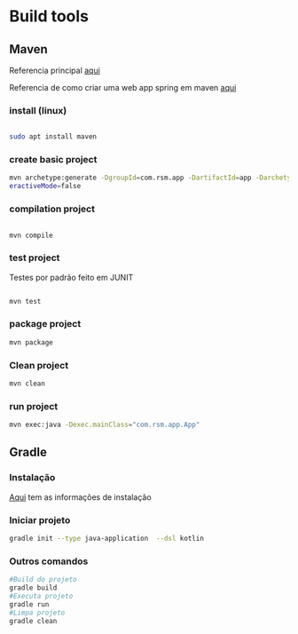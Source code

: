 # Build tools

## Maven

Referencia principal [aqui](https://maven.apache.org/guides/getting-started/index.html)

Referencia de como criar uma web app spring em maven [aqui](https://www.baeldung.com/spring-with-maven)

### install (linux)

```sh

sudo apt install maven

```

### create basic project 

```sh
mvn archetype:generate -DgroupId=com.rsm.app -DartifactId=app -DarchetypeArtifactId=maven-archetype-quickstart -DarchetypeVersion=1.5 -Dint
eractiveMode=false
```

### compilation project 

```sh

mvn compile
```

### test project

Testes por padrão feito em JUNIT

```sh

mvn test
```

### package project

```sh
mvn package
```

### Clean project

```sh
mvn clean
```

### run project

```sh
mvn exec:java -Dexec.mainClass="com.rsm.app.App"
```

## Gradle

### Instalação 
[Aqui](https://gradle.org/install/) tem as informações de instalação

### Iniciar projeto

```sh
gradle init --type java-application  --dsl kotlin 
```

### Outros comandos

```sh
#Build do projeto
gradle build
#Executa projeto
gradle run
#Limpa projeto
gradle clean

```




